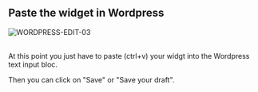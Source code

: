## Paste the widget in Wordpress

<div>
  <img
    alt="WORDPRESS-EDIT-03"
    src="https://raw.githubusercontent.com/multi-coop/gitribute-documentation-content/main/images/wordpress/wordpress-edit-03-help.png"
    />
</div>
<br>

At this point you just have to paste (ctrl+v) your widgt into the Wordpress text input bloc.

Then you can click on "Save" or "Save your draft".
